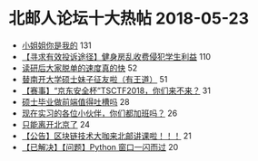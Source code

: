 # 北邮人论坛十大热帖 2018-05-23

- [小姐姐你是我的](https://bbs.byr.cn/article/Feeling/3059628) 131
- [【寻求有效投诉途径】健身房乱收费侵犯学生利益](https://bbs.byr.cn/article/Gymnasium/108350) 110
- [读研后大家脱单的速度真的快](https://bbs.byr.cn/article/Talking/6007055) 52
- [替南开大学硕士妹子征友啦（有王道）](https://bbs.byr.cn/article/Friends/1870251) 51
- [【赛事】“京东安全杯”TSCTF2018，你们来不来？](https://bbs.byr.cn/article/Security/43247) 31
- [硕士毕业做前端值得吐槽吗](https://bbs.byr.cn/article/WorkLife/1103219) 28
- [现在实习的各位小伙伴，你们都加班吗？](https://bbs.byr.cn/article/Job/1973155) 26
- [只能离开北京了](https://bbs.byr.cn/article/Home/111817) 24
- [【公告】区块链技术大咖来北邮讲课啦！！！](https://bbs.byr.cn/article/StudyShare/184295) 21
- [【已解决】【问题】Python 窗口一闪而过](https://bbs.byr.cn/article/Python/21847) 20


